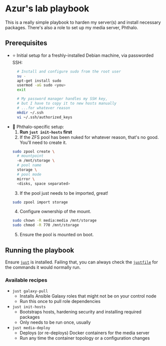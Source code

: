 # Azur's lab playbook

This is a really simple playbook to harden my server(s) and install necessary packages.
There's also a role to set up my media server, Phthalo.

## Prerequisites

  * ⭐️ Initial setup for a freshly-installed Debian machine, via passworded SSH:
    ```bash
      # Install and configure sudo from the root user
      su -
      apt-get install sudo
      usermod -aG sudo <you>
      exit

      # My password manager handles my SSH key,
      # but I have to copy it to new hosts manually
      # ...for whatever reason
      mkdir ~/.ssh
      vi ~/.ssh/authorized_keys
      ```
  * 📼 Phthalo-specific setup:
    1. **Run `just init-hosts` first**
    2. If the ZFS pool has been nuked for whatever reason, that's no good. You'll need to create it.
      ```bash
      sudo zpool create \
        # mountpoint
        -m /mnt/storage \
        # pool name
        storage \
        # pool mode
        mirror \
        <disks, space separated>
      ```
    3. If the pool just needs to be imported, great!
      ```bash
      sudo zpool import storage
      ```
    4. Configure ownership of the mount.
      ```bash
      sudo chown -R media:media /mnt/storage
      sudo chmod -R 770 /mnt/storage
      ```
    5. Ensure the pool is mounted on boot.

## Running the playbook

Ensure [`just`](https://github.com/casey/just) is installed. Failing that, you can always check the [`justfile`](justfile) for the commands it would normally run.

### Available recipes

  * `just galaxy-pull`
    * Installs Ansible Galaxy roles that might not be on your control node
    * Run this once to pull role dependencies
  * `just init-hosts`
    * Bootstraps hosts, hardening security and installing required packages
    * Only needs to be run once, usually
  * `just media-deploy`
    * Deploys (or re-deploys) Docker containers for the media server
    * Run any time the container topology or a configuration changes